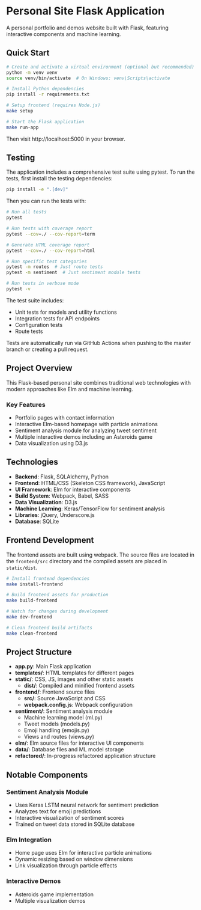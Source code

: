 # Personal Site Flask Application

A personal portfolio and demos website built with Flask, featuring interactive components and machine learning.

## Quick Start

```bash
# Create and activate a virtual environment (optional but recommended)
python -m venv venv
source venv/bin/activate  # On Windows: venv\Scripts\activate

# Install Python dependencies
pip install -r requirements.txt

# Setup frontend (requires Node.js)
make setup

# Start the Flask application
make run-app
```

Then visit http://localhost:5000 in your browser.

## Testing

The application includes a comprehensive test suite using pytest. To run the tests, first install the testing dependencies:

```bash
pip install -e ".[dev]"
```

Then you can run the tests with:

```bash
# Run all tests
pytest

# Run tests with coverage report
pytest --cov=./ --cov-report=term

# Generate HTML coverage report
pytest --cov=./ --cov-report=html

# Run specific test categories
pytest -m routes  # Just route tests
pytest -m sentiment  # Just sentiment module tests

# Run tests in verbose mode
pytest -v
```

The test suite includes:
- Unit tests for models and utility functions
- Integration tests for API endpoints
- Configuration tests
- Route tests

Tests are automatically run via GitHub Actions when pushing to the master branch or creating a pull request.

## Project Overview

This Flask-based personal site combines traditional web technologies with modern approaches like Elm and machine learning.

### Key Features

- Portfolio pages with contact information
- Interactive Elm-based homepage with particle animations
- Sentiment analysis module for analyzing tweet sentiment
- Multiple interactive demos including an Asteroids game
- Data visualization using D3.js

## Technologies

- **Backend**: Flask, SQLAlchemy, Python
- **Frontend**: HTML/CSS (Skeleton CSS framework), JavaScript
- **UI Framework**: Elm for interactive components
- **Build System**: Webpack, Babel, SASS
- **Data Visualization**: D3.js
- **Machine Learning**: Keras/TensorFlow for sentiment analysis
- **Libraries**: jQuery, Underscore.js
- **Database**: SQLite

## Frontend Development

The frontend assets are built using webpack. The source files are located in the `frontend/src` directory and the compiled assets are placed in `static/dist`.

```bash
# Install frontend dependencies
make install-frontend

# Build frontend assets for production
make build-frontend

# Watch for changes during development
make dev-frontend

# Clean frontend build artifacts
make clean-frontend
```

## Project Structure

- **app.py**: Main Flask application
- **templates/**: HTML templates for different pages
- **static/**: CSS, JS, images and other static assets
  - **dist/**: Compiled and minified frontend assets
- **frontend/**: Frontend source files
  - **src/**: Source JavaScript and CSS
  - **webpack.config.js**: Webpack configuration
- **sentiment/**: Sentiment analysis module
  - Machine learning model (ml.py)
  - Tweet models (models.py)
  - Emoji handling (emojis.py)
  - Views and routes (views.py)
- **elm/**: Elm source files for interactive UI components
- **data/**: Database files and ML model storage
- **refactored/**: In-progress refactored application structure

## Notable Components

### Sentiment Analysis Module
- Uses Keras LSTM neural network for sentiment prediction
- Analyzes text for emoji predictions
- Interactive visualization of sentiment scores
- Trained on tweet data stored in SQLite database

### Elm Integration
- Home page uses Elm for interactive particle animations
- Dynamic resizing based on window dimensions
- Link visualization through particle effects

### Interactive Demos
- Asteroids game implementation
- Multiple visualization demos